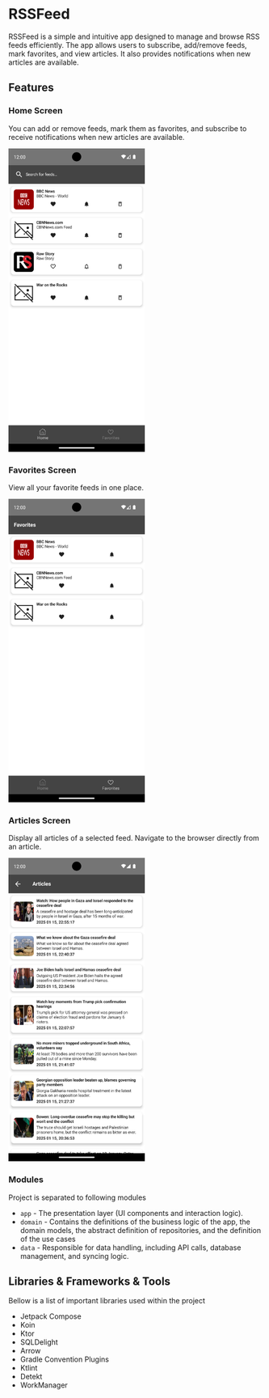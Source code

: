 # RSSFeed
RSSFeed is a simple and intuitive app designed to manage and browse RSS feeds efficiently. The app allows users to subscribe, add/remove feeds, mark favorites, and view articles. It also provides notifications when new articles are available.

## Features

### Home Screen
You can add or remove feeds, mark them as favorites, and subscribe to receive notifications when new articles are available.

<img src="images/home_screen.png" alt="search screen" height="600"/>

### Favorites Screen
View all your favorite feeds in one place.

<img src="images/favorites_screen.png" alt="search screen" height="600"/>

### Articles Screen
Display all articles of a selected feed. Navigate to the browser directly from an article.

<img src="images/articles_screen.png" alt="search screen" height="600"/>

### Modules
Project is separated to following modules
- `app` - The presentation layer (UI components and interaction logic).
- `domain` - Contains the definitions of the business logic of the app, the domain models, the abstract definition of repositories, and the definition of the use cases
- `data` -  Responsible for data handling, including API calls, database management, and syncing logic.

## Libraries & Frameworks & Tools
Bellow is a list of important libraries used within the project
- Jetpack Compose
- Koin
- Ktor
- SQLDelight
- Arrow
- Gradle Convention Plugins
- Ktlint
- Detekt
- WorkManager
